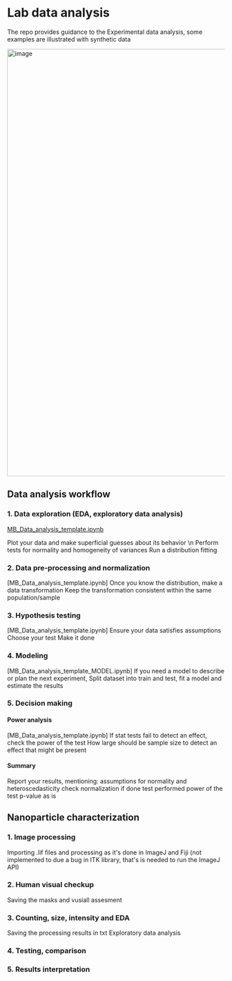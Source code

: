 # Lab data analysis

The repo provides guidance to the Experimental data analysis, some examples are illustrated with synthetic data

<img width="989" alt="image" src="https://github.com/Molecular-Bionics-Labs/lab-data-analysis/assets/80680465/cfda36e6-e879-4a52-8e49-dea93a2c13f8">

## Data analysis workflow

### 1. Data exploration (EDA, exploratory data analysis) 
[MB_Data_analysis_template.ipynb](https://github.com/Molecular-Bionics-Labs/lab-data-analysis/blob/main/01%20Data%20exploration%20and%20hypotesis%20testing/MB_Data_analysis_template.ipynb)

Plot your data and make superficial guesses about its behavior \n
Perform tests for normality and homogeneity of variances 
Run a distribution fitting

### 2. Data pre-processing and normalization
[MB_Data_analysis_template.ipynb]
Once you know the distribution, make a data transformation
Keep the transformation consistent within the same population/sample

### 3. Hypothesis testing
[MB_Data_analysis_template.ipynb]
Ensure your data satisfies assumptions
Choose your test
Make it done

### 4. Modeling
[MB_Data_analysis_template_MODEL.ipynb]
If you need a model to describe or plan the next experiment, 
Split dataset into train and test, fit a model and estimate the results

### 5. Decision making

#### Power analysis
[MB_Data_analysis_template.ipynb]
If stat tests fail to detect an effect, check the power of the test
How large should be sample size to detect an effect that might be present

#### Summary
Report your results, mentioning:
assumptions for normality and heteroscedasticity check
normalization if done
test performed
power of the test
p-value as is


## Nanoparticle characterization

### 1. Image processing 
Importing .lif files and processing as it's done in ImageJ and Fiji (not implemented to due a bug in ITK library, that's is needed to run the  ImageJ API)

### 2. Human visual checkup
Saving the masks and vusiall assesment

### 3. Counting, size, intensity and EDA
Saving the processing results in txt
Exploratory data analysis

### 4. Testing, comparison

### 5. Results interpretation
